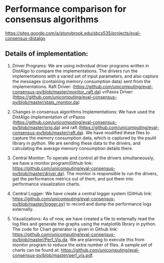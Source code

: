 # Performance comparison for consensus algorithms
<https://sites.google.com/a/stonybrook.edu/sbcs535/projects/eval-consensus-distalgo>

## Details of implementation:
1. Driver Programs: We are using individual driver programs written in DistAlgo to compare the implementations. The drivers run the implementations with a varied set of input parameters, and also capture the messages (containing memory consumption data) sent from the implementations. 
Raft Driver: (https://github.com/unicomputing/eval-consensus-py/blob/master/monitor_raft.da)
vrPaxos Driver: (https://github.com/unicomputing/eval-consensus-py/blob/master/stats_monitor.da)

2. Changes in consensus algorithms Implementations: We have used the DistAlgo implementation of vrPaxos (https://github.com/unicomputing/eval-consensus-py/blob/master/orig.da) and raft (https://github.com/unicomputing/eval-consensus-py/blob/master/raft.da). We have modified these files to capture the memory consumption data, which is captured by the psutil library in python. We are sending these data to the drivers, and calculating the average memory consumption details there.

3. Central Monitor: To operate and control all the drivers simultaneously, we have a monitor program(Github link: https://github.com/unicomputing/eval-consensus-py/blob/master/driver.da). The monitor is responsible to run the drivers, get the performance metrics out of them, and put them into performance visualization charts.

4. Central Logger: We have create a central logger system (GitHub link: https://github.com/unicomputing/eval-consensus-py/blob/master/logger.py) to record and dump the performance logs externally.

5. Visualizations: As of now, we have created a file to externally read the log files and generate the graphs using the matplotlib library in python. The code for Chart generator is given in Github link: https://github.com/unicomputing/eval-consensus-py/blob/master/Perf_Vis.da. We are planning to execute this from monitor program to reduce the extra number of files. A sample set of charts can be found at: https://github.com/unicomputing/eval-consensus-py/blob/master/perf_vis.pdf.
